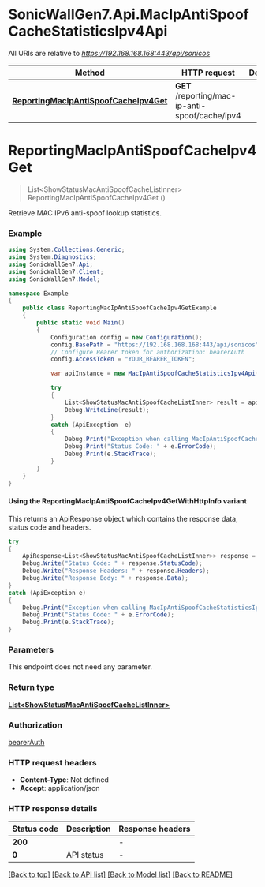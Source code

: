 # SonicWallGen7.Api.MacIpAntiSpoofCacheStatisticsIpv4Api

All URIs are relative to *https://192.168.168.168:443/api/sonicos*

| Method | HTTP request | Description |
|--------|--------------|-------------|
| [**ReportingMacIpAntiSpoofCacheIpv4Get**](MacIpAntiSpoofCacheStatisticsIpv4Api.md#reportingmacipantispoofcacheipv4get) | **GET** /reporting/mac-ip-anti-spoof/cache/ipv4 |  |

<a id="reportingmacipantispoofcacheipv4get"></a>
# **ReportingMacIpAntiSpoofCacheIpv4Get**
> List&lt;ShowStatusMacAntiSpoofCacheListInner&gt; ReportingMacIpAntiSpoofCacheIpv4Get ()



Retrieve MAC IPv6 anti-spoof lookup statistics.

### Example
```csharp
using System.Collections.Generic;
using System.Diagnostics;
using SonicWallGen7.Api;
using SonicWallGen7.Client;
using SonicWallGen7.Model;

namespace Example
{
    public class ReportingMacIpAntiSpoofCacheIpv4GetExample
    {
        public static void Main()
        {
            Configuration config = new Configuration();
            config.BasePath = "https://192.168.168.168:443/api/sonicos";
            // Configure Bearer token for authorization: bearerAuth
            config.AccessToken = "YOUR_BEARER_TOKEN";

            var apiInstance = new MacIpAntiSpoofCacheStatisticsIpv4Api(config);

            try
            {
                List<ShowStatusMacAntiSpoofCacheListInner> result = apiInstance.ReportingMacIpAntiSpoofCacheIpv4Get();
                Debug.WriteLine(result);
            }
            catch (ApiException  e)
            {
                Debug.Print("Exception when calling MacIpAntiSpoofCacheStatisticsIpv4Api.ReportingMacIpAntiSpoofCacheIpv4Get: " + e.Message);
                Debug.Print("Status Code: " + e.ErrorCode);
                Debug.Print(e.StackTrace);
            }
        }
    }
}
```

#### Using the ReportingMacIpAntiSpoofCacheIpv4GetWithHttpInfo variant
This returns an ApiResponse object which contains the response data, status code and headers.

```csharp
try
{
    ApiResponse<List<ShowStatusMacAntiSpoofCacheListInner>> response = apiInstance.ReportingMacIpAntiSpoofCacheIpv4GetWithHttpInfo();
    Debug.Write("Status Code: " + response.StatusCode);
    Debug.Write("Response Headers: " + response.Headers);
    Debug.Write("Response Body: " + response.Data);
}
catch (ApiException e)
{
    Debug.Print("Exception when calling MacIpAntiSpoofCacheStatisticsIpv4Api.ReportingMacIpAntiSpoofCacheIpv4GetWithHttpInfo: " + e.Message);
    Debug.Print("Status Code: " + e.ErrorCode);
    Debug.Print(e.StackTrace);
}
```

### Parameters
This endpoint does not need any parameter.
### Return type

[**List&lt;ShowStatusMacAntiSpoofCacheListInner&gt;**](ShowStatusMacAntiSpoofCacheListInner.md)

### Authorization

[bearerAuth](../README.md#bearerAuth)

### HTTP request headers

 - **Content-Type**: Not defined
 - **Accept**: application/json


### HTTP response details
| Status code | Description | Response headers |
|-------------|-------------|------------------|
| **200** |  |  -  |
| **0** | API status |  -  |

[[Back to top]](#) [[Back to API list]](../README.md#documentation-for-api-endpoints) [[Back to Model list]](../README.md#documentation-for-models) [[Back to README]](../README.md)

